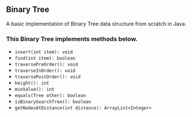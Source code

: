 ## Binary Tree

A basic implementation of Binary Tree data structure from scratch in Java.

### This Binary Tree implements methods below.

- `insert(int item): void`
- `find(int item): boolean`
- `traversePreOrder(): void`
- `traverseInOrder(): void`
- `traversePostOrder(): void`
- `height(): int`
- `minValue(): int`
- `equals(Tree other): boolean`
- `isBinarySearchTree(): boolean`
- `getNodesAtDistance(int distance): ArrayList<Integer>`
